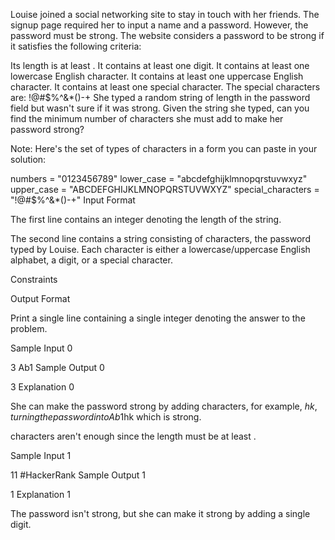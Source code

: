 Louise joined a social networking site to stay in touch with her friends. The signup page required her to input a name and a password. However, the password must be strong. The website considers a password to be strong if it satisfies the following criteria:

Its length is at least .
It contains at least one digit.
It contains at least one lowercase English character.
It contains at least one uppercase English character.
It contains at least one special character. The special characters are: !@#$%^&*()-+
She typed a random string of length  in the password field but wasn't sure if it was strong. Given the string she typed, can you find the minimum number of characters she must add to make her password strong?

Note: Here's the set of types of characters in a form you can paste in your solution:

numbers = "0123456789"
lower_case = "abcdefghijklmnopqrstuvwxyz"
upper_case = "ABCDEFGHIJKLMNOPQRSTUVWXYZ"
special_characters = "!@#$%^&*()-+"
Input Format

The first line contains an integer  denoting the length of the string.

The second line contains a string consisting of  characters, the password typed by Louise. Each character is either a lowercase/uppercase English alphabet, a digit, or a special character.

Constraints

Output Format

Print a single line containing a single integer denoting the answer to the problem.

Sample Input 0

3
Ab1
Sample Output 0

3
Explanation 0

She can make the password strong by adding  characters, for example, $hk, turning the password into Ab1$hk which is strong.

 characters aren't enough since the length must be at least .

Sample Input 1

11
#HackerRank
Sample Output 1

1
Explanation 1

The password isn't strong, but she can make it strong by adding a single digit.

